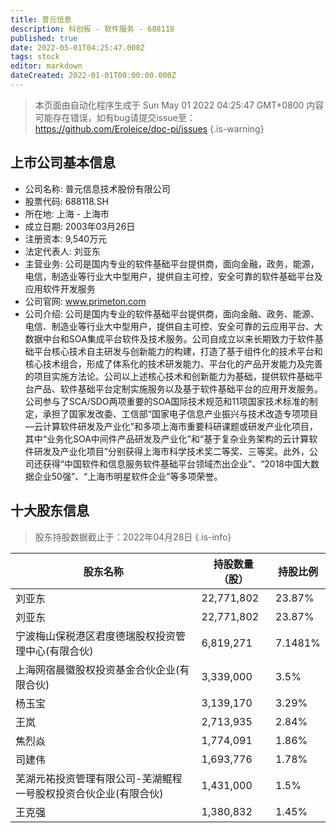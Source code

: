 ```yaml
---
title: 普元信息
description: 科创板 - 软件服务 - 688118
published: true
date: 2022-05-01T04:25:47.000Z
tags: stock
editor: markdown
dateCreated: 2022-01-01T00:00:00.000Z
---
```


> 本页面由自动化程序生成于 Sun May 01 2022 04:25:47 GMT+0800
> 内容可能存在错误，如有bug请提交issue至：https://github.com/Eroleice/doc-pi/issues
{.is-warning}

## 上市公司基本信息
- 公司名称: 普元信息技术股份有限公司
- 股票代码: 688118.SH
- 所在地: 上海 - 上海市
- 成立日期: 2003年03月26日
- 注册资本: 9,540万元
- 法定代表人: 刘亚东
- 主营业务: 公司是国内专业的软件基础平台提供商，面向金融，政务，能源，电信，制造业等行业大中型用户，提供自主可控，安全可靠的软件基础平台及应用软件开发服务
- 公司官网: www.primeton.com
- 公司介绍: 公司是国内专业的软件基础平台提供商，面向金融、政务、能源、电信、制造业等行业大中型用户，提供自主可控、安全可靠的云应用平台、大数据中台和SOA集成平台软件及技术服务。公司自成立以来长期致力于软件基础平台核心技术自主研发与创新能力的构建，打造了基于组件化的技术平台和核心技术组合，形成了体系化的技术研发能力、平台化的产品开发能力及完善的项目实施方法论。公司以上述核心技术和创新能力为基础，提供软件基础平台产品、软件基础平台定制实施服务以及基于软件基础平台的应用开发服务。公司参与了SCA/SDO两项重要的SOA国际技术规范和11项国家技术标准的制定，承担了国家发改委、工信部“国家电子信息产业振兴与技术改造专项项目—云计算软件研发及产业化”和多项上海市重要科研课题或研发产业化项目，其中“业务化SOA中间件产品研发及产业化”和“基于复杂业务架构的云计算软件研发及产业化项目”分别获得上海市科学技术奖二等奖、三等奖。此外，公司还获得“中国软件和信息服务软件基础平台领域杰出企业”、“2018中国大数据企业50强”、“上海市明星软件企业”等多项荣誉。


## 十大股东信息
> 股东持股数据截止于：2022年04月28日
{.is-info}

| 股东名称 | 持股数量（股） | 持股比例 |
| --- | --- | --- |
| 刘亚东 | 22,771,802 | 23.87% |
| 刘亚东 | 22,771,802 | 23.87% |
| 宁波梅山保税港区君度德瑞股权投资管理中心(有限合伙) | 6,819,271 | 7.1481% |
| 上海网宿晨徽股权投资基金合伙企业(有限合伙) | 3,339,000 | 3.5% |
| 杨玉宝 | 3,139,170 | 3.29% |
| 王岚 | 2,713,935 | 2.84% |
| 焦烈焱 | 1,774,091 | 1.86% |
| 司建伟 | 1,693,776 | 1.78% |
| 芜湖元祐投资管理有限公司-芜湖鲲程一号股权投资合伙企业(有限合伙) | 1,431,000 | 1.5% |
| 王克强 | 1,380,832 | 1.45% |




